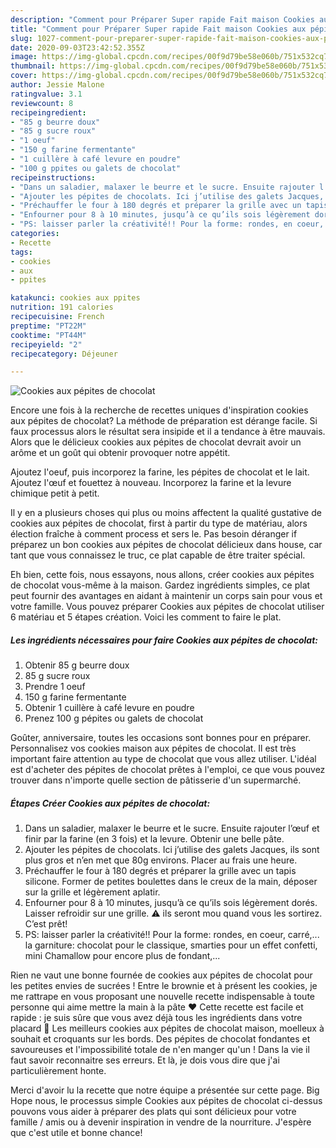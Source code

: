 ```yaml
---
description: "Comment pour Préparer Super rapide Fait maison Cookies aux pépites de chocolat"
title: "Comment pour Préparer Super rapide Fait maison Cookies aux pépites de chocolat"
slug: 1027-comment-pour-preparer-super-rapide-fait-maison-cookies-aux-pepites-de-chocolat
date: 2020-09-03T23:42:52.355Z
image: https://img-global.cpcdn.com/recipes/00f9d79be58e060b/751x532cq70/cookies-aux-pepites-de-chocolat-photo-principale-de-la-recette.jpg
thumbnail: https://img-global.cpcdn.com/recipes/00f9d79be58e060b/751x532cq70/cookies-aux-pepites-de-chocolat-photo-principale-de-la-recette.jpg
cover: https://img-global.cpcdn.com/recipes/00f9d79be58e060b/751x532cq70/cookies-aux-pepites-de-chocolat-photo-principale-de-la-recette.jpg
author: Jessie Malone
ratingvalue: 3.1
reviewcount: 8
recipeingredient:
- "85 g beurre doux"
- "85 g sucre roux"
- "1 oeuf"
- "150 g farine fermentante"
- "1 cuillère à café levure en poudre"
- "100 g ppites ou galets de chocolat"
recipeinstructions:
- "Dans un saladier, malaxer le beurre et le sucre. Ensuite rajouter l’œuf et finir par la farine (en 3 fois) et la levure. Obtenir une belle pâte."
- "Ajouter les pépites de chocolats. Ici j’utilise des galets Jacques, ils sont plus gros et n’en met que 80g environs. Placer au frais une heure."
- "Préchauffer le four à 180 degrés et préparer la grille avec un tapis silicone. Former de petites boulettes dans le creux de la main, déposer sur la grille et légèrement aplatir."
- "Enfourner pour 8 à 10 minutes, jusqu’à ce qu’ils sois légèrement dorés. Laisser refroidir sur une grille. ⚠️ ils seront mou quand vous les sortirez. C’est prêt!"
- "PS: laisser parler la créativité!! Pour la forme: rondes, en coeur, carré,... la garniture: chocolat pour le classique, smarties pour un effet confetti, mini Chamallow pour encore plus de fondant,..."
categories:
- Recette
tags:
- cookies
- aux
- ppites

katakunci: cookies aux ppites 
nutrition: 191 calories
recipecuisine: French
preptime: "PT22M"
cooktime: "PT44M"
recipeyield: "2"
recipecategory: Déjeuner

---
```



![Cookies aux pépites de chocolat](https://img-global.cpcdn.com/recipes/00f9d79be58e060b/751x532cq70/cookies-aux-pepites-de-chocolat-photo-principale-de-la-recette.jpg)

Encore une fois à la recherche de recettes uniques d'inspiration cookies aux pépites de chocolat? La méthode de préparation est dérange facile. Si faux processus alors le résultat sera insipide et il a tendance à être mauvais. Alors que le délicieux cookies aux pépites de chocolat devrait avoir un arôme et un goût qui obtenir provoquer notre appétit.

Ajoutez l&#39;oeuf, puis incorporez la farine, les pépites de chocolat et le lait. Ajoutez l&#39;œuf et fouettez à nouveau. Incorporez la farine et la levure chimique petit à petit.

Il y en a plusieurs choses qui plus ou moins affectent la qualité gustative de cookies aux pépites de chocolat, first à partir du type de matériau, alors élection fraîche à comment process et sers le. Pas besoin déranger if préparez un bon cookies aux pépites de chocolat délicieux dans house, car tant que vous connaissez le truc, ce plat capable de être traiter spécial.


Eh bien, cette fois, nous essayons, nous allons, créer cookies aux pépites de chocolat vous-même à la maison. Gardez ingrédients simples, ce plat peut fournir des avantages en aidant à maintenir un corps sain pour vous et votre famille. Vous pouvez préparer Cookies aux pépites de chocolat utiliser 6 matériau et 5 étapes création. Voici les comment to faire le plat.

<!--inarticleads1-->

##### Les ingrédients nécessaires pour faire Cookies aux pépites de chocolat:

1. Obtenir 85 g beurre doux
1.  85 g sucre roux
1. Prendre 1 oeuf
1.  150 g farine fermentante
1. Obtenir 1 cuillère à café levure en poudre
1. Prenez 100 g pépites ou galets de chocolat


Goûter, anniversaire, toutes les occasions sont bonnes pour en préparer. Personnalisez vos cookies maison aux pépites de chocolat. Il est très important faire attention au type de chocolat que vous allez utiliser. L&#39;idéal est d&#39;acheter des pépites de chocolat prêtes à l&#39;emploi, ce que vous pouvez trouver dans n&#39;importe quelle section de pâtisserie d&#39;un supermarché. 

<!--inarticleads2-->

##### Étapes Créer Cookies aux pépites de chocolat:

1. Dans un saladier, malaxer le beurre et le sucre. Ensuite rajouter l’œuf et finir par la farine (en 3 fois) et la levure. Obtenir une belle pâte.
1. Ajouter les pépites de chocolats. Ici j’utilise des galets Jacques, ils sont plus gros et n’en met que 80g environs. Placer au frais une heure.
1. Préchauffer le four à 180 degrés et préparer la grille avec un tapis silicone. Former de petites boulettes dans le creux de la main, déposer sur la grille et légèrement aplatir.
1. Enfourner pour 8 à 10 minutes, jusqu’à ce qu’ils sois légèrement dorés. Laisser refroidir sur une grille. ⚠️ ils seront mou quand vous les sortirez. C’est prêt!
1. PS: laisser parler la créativité!! Pour la forme: rondes, en coeur, carré,... la garniture: chocolat pour le classique, smarties pour un effet confetti, mini Chamallow pour encore plus de fondant,...


Rien ne vaut une bonne fournée de cookies aux pépites de chocolat pour les petites envies de sucrées ! Entre le brownie et à présent les cookies, je me rattrape en vous proposant une nouvelle recette indispensable à toute personne qui aime mettre la main à la pâte ♥ Cette recette est facile et rapide : je suis sûre que vous avez déjà tous les ingrédients dans votre placard 🙂 Les meilleurs cookies aux pépites de chocolat maison, moelleux à souhait et croquants sur les bords. Des pépites de chocolat fondantes et savoureuses et l&#39;impossibilité totale de n&#39;en manger qu&#39;un ! Dans la vie il faut savoir reconnaitre ses erreurs. Et là, je dois vous dire que j&#39;ai particulièrement honte. 


Merci d'avoir lu la recette que notre équipe a présentée sur cette page. Big Hope nous, le processus simple Cookies aux pépites de chocolat ci-dessus pouvons vous aider à préparer des plats qui sont délicieux pour votre famille / amis ou à devenir inspiration in vendre de la nourriture. J'espère que c'est utile et bonne chance!
